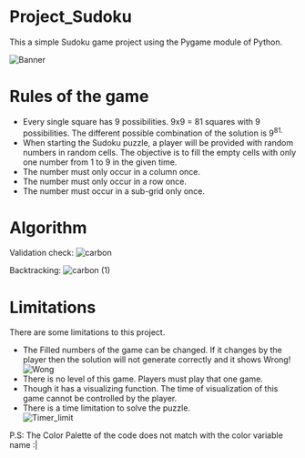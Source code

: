 # Project_Sudoku
This a simple Sudoku game project using the Pygame module of Python.

![Banner](https://github.com/Fairooz14/Project_Sudoku/assets/102751153/1bceb104-e10d-4713-bf95-29828ea43b34)

# Rules of the game 
- Every single square has 9 possibilities. 9x9 = 81 squares with 9 possibilities. The different possible combination of the solution is 9<sup>81.
- When starting the Sudoku puzzle, a player will be provided with random numbers in random cells. The objective is to fill the empty cells with only one number from 1 to 9 in the given time.
- The number must only occur in a column once.
- The number must only occur in a row once.
- The number must occur in a sub-grid only once.
# Algorithm 
Validation check:
![carbon](https://github.com/Fairooz14/Project_Sudoku/assets/102751153/b78fd4b1-6b8a-4006-9445-46e737f067c9)

Backtracking:
![carbon (1)](https://github.com/Fairooz14/Project_Sudoku/assets/102751153/dbd96341-17b1-4584-87d3-9f51944ce486)

# Limitations
There are some limitations to this project.

- The Filled numbers of the game can be changed. If it changes by the player then the solution will not generate correctly and it shows Wrong!
  ![Wong](https://github.com/Fairooz14/Project_Sudoku/assets/102751153/17f0afa4-2dc4-4a48-ba73-3753b6843bc5)
- There is no level of this game. Players must play that one game.
- Though it has a visualizing function. The time of visualization of this game cannot be controlled by the player.
- There is a time limitation to solve the puzzle.<br>
  ![Timer_limit](https://github.com/Fairooz14/Project_Sudoku/assets/102751153/435802bf-a010-4c39-94b7-72e5dc2c5cef)
  
P.S: The Color Palette of the code does not match with the color variable name :|



